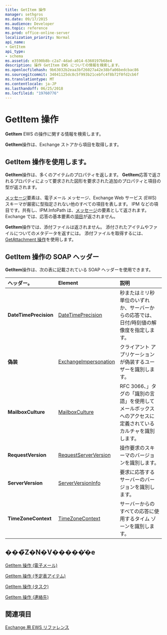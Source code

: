 ```yaml
---
title: GetItem 操作
manager: sethgros
ms.date: 09/17/2015
ms.audience: Developer
ms.topic: reference
ms.prod: office-online-server
localization_priority: Normal
api_name:
- GetItem
api_type:
- schema
ms.assetid: e3590b8b-c2a7-4dad-a014-6360197b68e4
description: 操作 GetItem EWS についての情報を検索します。
ms.openlocfilehash: 9b63032b2eaa3bf26027a42e38bfa06bedcbac86
ms.sourcegitcommit: 34041125dc8c5f993b21cebfc4f8b72f0fd2cb6f
ms.translationtype: MT
ms.contentlocale: ja-JP
ms.lasthandoff: 06/25/2018
ms.locfileid: "19760776"
---
```

# <a name="getitem-operation"></a>GetItem 操作

**GetItem** EWS の操作に関する情報を検索します。 
  
**GetItem**操作は、Exchange ストアから項目を取得します。 
  
## <a name="using-the-getitem-operation"></a>GetItem 操作を使用します。

**GetItem**操作は、多くのアイテムのプロパティを返します。 **GetItem**応答で返されるプロパティによって要求された図形を要求された追加のプロパティと項目の型が返されます。 
  
[メッセージ](message-ex15websvcsotherref.md)要素は、電子メール メッセージ、Exchange Web サービス (EWS) スキーマが厳密に型指定されない他のすべての項目を表します。 IPM などの項目です。共有し、IPM.InfoPath は、[メッセージ](message-ex15websvcsotherref.md)の要素として返されます。 Exchange では、応答の基本要素の[項目](item.md)が返されません。 
  
**GetItem**操作では、添付ファイルは返されません。 添付されたアイテムやファイルについてのメタデータを返すには。 添付ファイルを取得するには、 [GetAttachment 操作](getattachment-operation.md)を使用します。
  
## <a name="getitem-operation-soap-headers"></a>GetItem 操作の SOAP ヘッダー

**GetItem**操作は、次の表に記載されている SOAP ヘッダーを使用できます。 
  
|ヘッダー。|****Element****|****説明****|
|:-----|:-----|:-----|
|**DateTimePrecision** <br/> |[DateTimePrecision](datetimeprecision.md) <br/> |秒またはミリ秒単位のいずれか、サーバーからの応答では、日付/時刻値の解像度を指定します。  <br/> |
|**偽装** <br/> |[ExchangeImpersonation](exchangeimpersonation.md) <br/> |クライアント アプリケーションが偽装するユーザーを識別します。  <br/> |
|**MailboxCulture** <br/> |[MailboxCulture](mailboxculture.md) <br/> |RFC 3066、」タグの「識別の言語」を使用してメールボックスへのアクセスに定義されているカルチャを識別します。  <br/> |
|**RequestVersion** <br/> |[RequestServerVersion](requestserverversion.md) <br/> |操作要求のスキーマのバージョンを識別します。  <br/> |
|**ServerVersion** <br/> |[ServerVersionInfo](serverversioninfo.md) <br/> |要求に応答するサーバーのバージョンを識別します。  <br/> |
|**TimeZoneContext** <br/> |[TimeZoneContext](timezonecontext.md) <br/> |サーバーからのすべての応答に使用するタイム ゾーンを識別します。  <br/> |
   
## <a name="in-this-section"></a>���̃Z�N�V�����̓�e

[GetItem 操作 (電子メール)](getitem-operation-email-message.md)
  
[GetItem 操作 (予定表アイテム)](getitem-operation-calendar-item.md)
  
[GetItem 操作 (タスク)](getitem-operation-task.md)
  
[GetItem 操作 (連絡先)](getitem-operation-contact.md)
  
## <a name="see-also"></a>関連項目




  [Exchange 用 EWS リファレンス](ews-reference-for-exchange.md)

